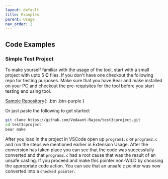 ```yaml
---
layout: default
title: Examples
parent: Usage
nav_order: 2
---
```

## [](#header-2) Code Examples

### [](#header-3) Simple Test Project

To make yourself familiar with the usage of the tool, start with a small project with upto 5 **C** files. If you don't have one checkout the following repo for testing purposes. Make sure that you have Bear and make installed on your PC and checkout the pre-requisites for the tool before you start testing and using tool.

[Sample Repository](https://github.com/Vedaant-Rajoo/test3cproject.git){: .btn .btn-purple }

Or just paste the following to get started:

```sh
git clone https://github.com/Vedaant-Rajoo/test3cproject.git
cd test3cproject
bear make
```

After you load in the project in VSCode open up `program1.c` or `program2.c` and run the steps we mentioned earlier in Extension Usage. After the conversion has taken place you can see that the code was successfully converted and that `program2.c` had a root cause that was the result of an unsafe casting. If you proceed and make this pointer non-WILD by choosing the appropriate code action. You can see that an unsafe `z` pointer was now converted into a `checked pointer`.